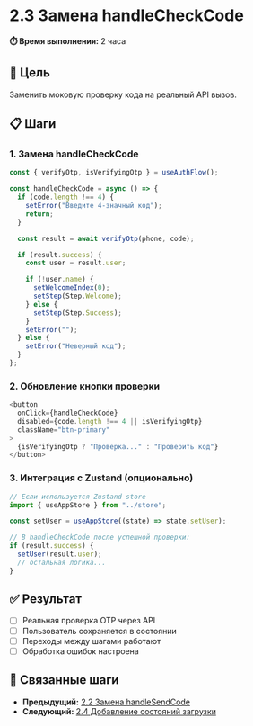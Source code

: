 # 2.3 Замена handleCheckCode

**⏱️ Время выполнения:** 2 часа

## 🎯 Цель

Заменить моковую проверку кода на реальный API вызов.

## 📋 Шаги

### 1. Замена handleCheckCode

```typescript
const { verifyOtp, isVerifyingOtp } = useAuthFlow();

const handleCheckCode = async () => {
  if (code.length !== 4) {
    setError("Введите 4-значный код");
    return;
  }

  const result = await verifyOtp(phone, code);

  if (result.success) {
    const user = result.user;

    if (!user.name) {
      setWelcomeIndex(0);
      setStep(Step.Welcome);
    } else {
      setStep(Step.Success);
    }
    setError("");
  } else {
    setError("Неверный код");
  }
};
```

### 2. Обновление кнопки проверки

```typescript
<button
  onClick={handleCheckCode}
  disabled={code.length !== 4 || isVerifyingOtp}
  className="btn-primary"
>
  {isVerifyingOtp ? "Проверка..." : "Проверить код"}
</button>
```

### 3. Интеграция с Zustand (опционально)

```typescript
// Если используется Zustand store
import { useAppStore } from "../store";

const setUser = useAppStore((state) => state.setUser);

// В handleCheckCode после успешной проверки:
if (result.success) {
  setUser(result.user);
  // остальная логика...
}
```

## ✅ Результат

- [ ] Реальная проверка OTP через API
- [ ] Пользователь сохраняется в состоянии
- [ ] Переходы между шагами работают
- [ ] Обработка ошибок настроена

## 🔗 Связанные шаги

- **Предыдущий:** [2.2 Замена handleSendCode](./2.2-send-otp.md)
- **Следующий:** [2.4 Добавление состояний загрузки](./2.4-loading-states.md)
